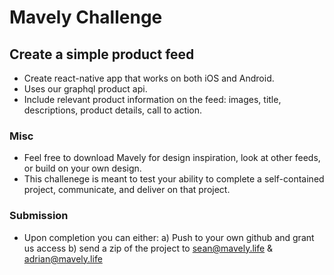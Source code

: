 # Mavely Challenge

## Create a simple product feed

- Create react-native app that works on both iOS and Android.
- Uses our graphql product api.
- Include relevant product information on the feed: images, title, descriptions, product details, call to action.

### Misc

- Feel free to download Mavely for design inspiration, look at other feeds, or build on your own design.
- This challenege is meant to test your ability to complete a self-contained project, communicate, and deliver on that project.

### Submission

- Upon completion you can either:
  a) Push to your own github and grant us access
  b) send a zip of the project to sean@mavely.life & adrian@mavely.life
